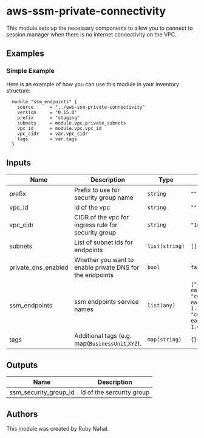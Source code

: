 # aws-ssm-private-connectivity
This module sets up the necessary components to allow you to connect to session manager when there is no internet connectivity on the VPC.


## Examples


### Simple Example
Here is an example of how you can use this module in your inventory structure:
```hcl
  module "ssm_endpoints" {
    source      = "../aws-ssm-private-connectivity"
    version     = "0.15.0"
    prefix      = "staging"
    subnets     = module.vpc.private_subnets
    vpc_id      = module.vpc.vpc_id
    vpc_cidr    = var.vpc_cidr
    tags        = var.tags
  }

```


## Inputs

| Name | Description | Type | Default | Required |
|------|-------------|------|---------|:--------:|
| prefix | Prefix to use for security group name | `string` | `""` | yes |
| vpc\_id | id of the vpc | `string` | `""` | yes |
| vpc\_cidr | CIDR of the vpc for ingress rule for security group | `string` | `"10.0.0.0/8"` | no |
| subnets | List of subnet ids for endpoints | `list(string)` | `[]` | yes |
| private\_dns\_enabled | Whether you want to enable private DNS for the endpoints | `bool` | `false` | no |
| ssm\_endpoints | ssm endpoints service names | `list(any)` | `["com.amazonaws.us-east-1.ssm", "com.amazonaws.us-east-1.ssmmessages", "com.amazonaws.us-east-1.ec2messages"]` | no |
| tags | Additional tags (e.g. map(`BusinessUnit`,`XYZ`). | `map(string)` | `{}` | no |

## Outputs

| Name | Description |
|------|-------------|
| ssm\_security\_group\_id | Id of the sercurity group |



## Authors

This module was created by Ruby Nahal.



